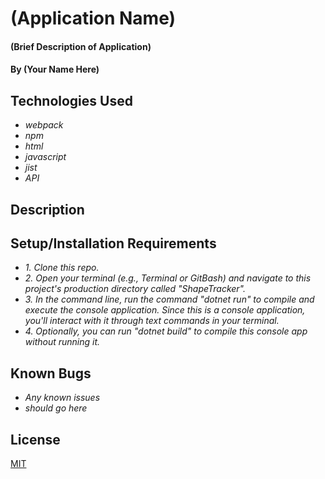# (Application Name)

#### (Brief Description of Application)

#### By (Your Name Here)

## Technologies Used

* _webpack_
* _npm_
* _html_
* _javascript_
* _jist_
* _API_


## Description

## Setup/Installation Requirements

* _1. Clone this repo._
* _2. Open your terminal (e.g., Terminal or GitBash) and navigate to this project's production directory called "ShapeTracker"._
* _3. In the command line, run the command "dotnet run" to compile and execute the console application. Since this is a console application, you'll interact with it through text commands in your terminal._
* _4. Optionally, you can run "dotnet build" to compile this console app without running it._

## Known Bugs

* _Any known issues_
* _should go here_

## License
[MIT](https://yourlicesnepage)